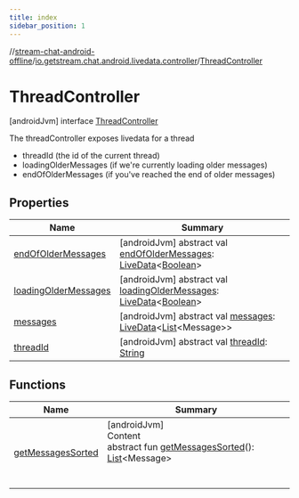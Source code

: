 ```yaml
---
title: index
sidebar_position: 1
---
```

//[stream-chat-android-offline](../../../index.md)/[io.getstream.chat.android.livedata.controller](../index.md)/[ThreadController](index.md)



# ThreadController  
 [androidJvm] interface [ThreadController](index.md)

The threadController exposes livedata for a thread

<ul><li>threadId (the id of the current thread)</li><li>loadingOlderMessages (if we're currently loading older messages)</li><li>endOfOlderMessages (if you've reached the end of older messages)</li></ul>   


## Properties  
  
|  Name |  Summary | 
|---|---|
| <a name="io.getstream.chat.android.livedata.controller/ThreadController/endOfOlderMessages/#/PointingToDeclaration/"></a>[endOfOlderMessages](endOfOlderMessages.md)| <a name="io.getstream.chat.android.livedata.controller/ThreadController/endOfOlderMessages/#/PointingToDeclaration/"></a> [androidJvm] abstract val [endOfOlderMessages](endOfOlderMessages.md): [LiveData](https://developer.android.com/reference/kotlin/androidx/lifecycle/LiveData.html)&lt;[Boolean](https://kotlinlang.org/api/latest/jvm/stdlib/kotlin/-boolean/index.html)&gt;   <br/>|
| <a name="io.getstream.chat.android.livedata.controller/ThreadController/loadingOlderMessages/#/PointingToDeclaration/"></a>[loadingOlderMessages](loadingOlderMessages.md)| <a name="io.getstream.chat.android.livedata.controller/ThreadController/loadingOlderMessages/#/PointingToDeclaration/"></a> [androidJvm] abstract val [loadingOlderMessages](loadingOlderMessages.md): [LiveData](https://developer.android.com/reference/kotlin/androidx/lifecycle/LiveData.html)&lt;[Boolean](https://kotlinlang.org/api/latest/jvm/stdlib/kotlin/-boolean/index.html)&gt;   <br/>|
| <a name="io.getstream.chat.android.livedata.controller/ThreadController/messages/#/PointingToDeclaration/"></a>[messages](messages.md)| <a name="io.getstream.chat.android.livedata.controller/ThreadController/messages/#/PointingToDeclaration/"></a> [androidJvm] abstract val [messages](messages.md): [LiveData](https://developer.android.com/reference/kotlin/androidx/lifecycle/LiveData.html)&lt;[List](https://kotlinlang.org/api/latest/jvm/stdlib/kotlin.collections/-list/index.html)&lt;Message&gt;&gt;   <br/>|
| <a name="io.getstream.chat.android.livedata.controller/ThreadController/threadId/#/PointingToDeclaration/"></a>[threadId](threadId.md)| <a name="io.getstream.chat.android.livedata.controller/ThreadController/threadId/#/PointingToDeclaration/"></a> [androidJvm] abstract val [threadId](threadId.md): [String](https://kotlinlang.org/api/latest/jvm/stdlib/kotlin/-string/index.html)   <br/>|


## Functions  
  
|  Name |  Summary | 
|---|---|
| <a name="io.getstream.chat.android.livedata.controller/ThreadController/getMessagesSorted/#/PointingToDeclaration/"></a>[getMessagesSorted](getMessagesSorted.md)| <a name="io.getstream.chat.android.livedata.controller/ThreadController/getMessagesSorted/#/PointingToDeclaration/"></a>[androidJvm]  <br/>Content  <br/>abstract fun [getMessagesSorted](getMessagesSorted.md)(): [List](https://kotlinlang.org/api/latest/jvm/stdlib/kotlin.collections/-list/index.html)&lt;Message&gt;  <br/><br/><br/>|

